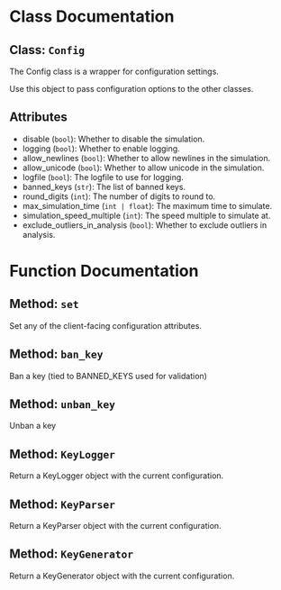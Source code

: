 # Class Documentation

## Class: `Config`
The Config class is a wrapper for configuration settings.

Use this object to pass configuration options to the other classes.

Attributes
----------
- disable (`bool`): Whether to disable the simulation.
- logging (`bool`): Whether to enable logging.
- allow_newlines (`bool`): Whether to allow newlines in the simulation.
- allow_unicode (`bool`): Whether to allow unicode in the simulation.
- logfile (`bool`): The logfile to use for logging.
- banned_keys (`str`): The list of banned keys.
- round_digits (`int`): The number of digits to round to.
- max_simulation_time (`int | float`): The maximum time to simulate.
- simulation_speed_multiple (`int`): The speed multiple to simulate at.
- exclude_outliers_in_analysis (`bool`): Whether to exclude outliers in analysis.

# Function Documentation

## Method: `set`
Set any of the client-facing configuration attributes.

## Method: `ban_key`
Ban a key (tied to BANNED_KEYS used for validation)

## Method: `unban_key`
Unban a key

## Method: `KeyLogger`
Return a KeyLogger object with the current configuration.

## Method: `KeyParser`
Return a KeyParser object with the current configuration.

## Method: `KeyGenerator`
Return a KeyGenerator object with the current configuration.

